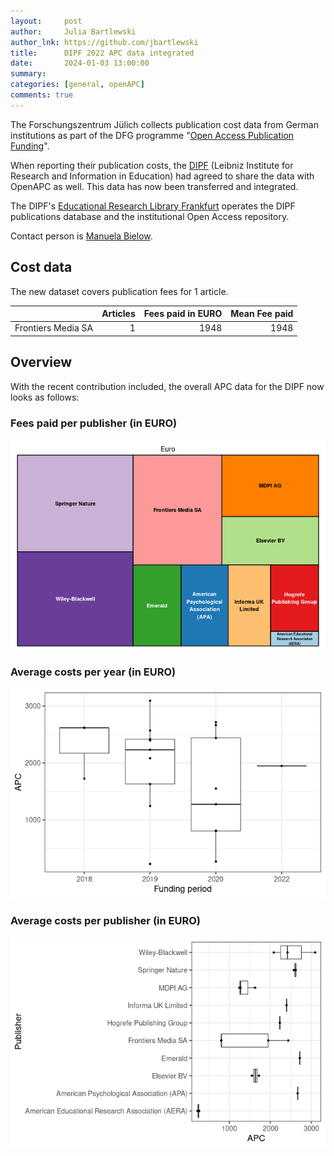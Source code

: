 ```yaml
---
layout:     post
author:     Julia Bartlewski
author_lnk: https://github.com/jbartlewski
title:      DIPF 2022 APC data integrated
date:       2024-01-03 13:00:00
summary:    
categories: [general, openAPC]
comments: true
---
```




The Forschungszentrum Jülich collects publication cost data from German institutions as part of the DFG programme "[Open Access Publication Funding](https://www.fz-juelich.de/en/zb/open-science/open-access/monitoring-dfg-oa-publication-funding)".

When reporting their publication costs, the [DIPF](https://www.dipf.de/en) (Leibniz Institute for Research and Information in Education) had agreed to share the data with OpenAPC as well. This data has now been transferred and integrated.

The DIPF's [Educational Research Library Frankfurt](https://www.dipf.de/en/knowledge-resources/libraries/educational-research-library-frankfurt?set_language=en) operates the DIPF publications database and the institutional Open Access repository.


Contact person is [Manuela Bielow](mailto:publikationen@dipf.de).

## Cost data



The new dataset covers publication fees for 1 article. 



|                   | Articles| Fees paid in EURO| Mean Fee paid|
|:------------------|--------:|-----------------:|-------------:|
|Frontiers Media SA |        1|              1948|          1948|



## Overview

With the recent contribution included, the overall APC data for the DIPF now looks as follows:

### Fees paid per publisher (in EURO)

![plot of chunk tree_dipf_2024_01_03_full](/figure/tree_dipf_2024_01_03_full-1.png)

###  Average costs per year (in EURO)

![plot of chunk box_dipf_2024_01_03_year_full](/figure/box_dipf_2024_01_03_year_full-1.png)

###  Average costs per publisher (in EURO)

![plot of chunk box_dipf_2024_01_03_publisher_full](/figure/box_dipf_2024_01_03_publisher_full-1.png)

